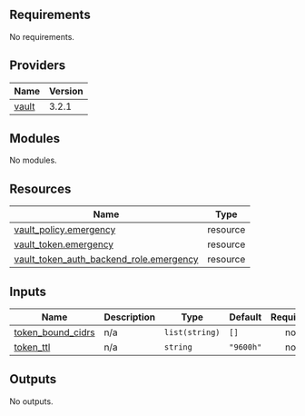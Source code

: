 ## Requirements

No requirements.

## Providers

| Name | Version |
|------|---------|
| <a name="provider_vault"></a> [vault](#provider\_vault) | 3.2.1 |

## Modules

No modules.

## Resources

| Name | Type |
|------|------|
| [vault_policy.emergency](https://registry.terraform.io/providers/hashicorp/vault/latest/docs/resources/policy) | resource |
| [vault_token.emergency](https://registry.terraform.io/providers/hashicorp/vault/latest/docs/resources/token) | resource |
| [vault_token_auth_backend_role.emergency](https://registry.terraform.io/providers/hashicorp/vault/latest/docs/resources/token_auth_backend_role) | resource |

## Inputs

| Name | Description | Type | Default | Required |
|------|-------------|------|---------|:--------:|
| <a name="input_token_bound_cidrs"></a> [token\_bound\_cidrs](#input\_token\_bound\_cidrs) | n/a | `list(string)` | `[]` | no |
| <a name="input_token_ttl"></a> [token\_ttl](#input\_token\_ttl) | n/a | `string` | `"9600h"` | no |

## Outputs

No outputs.
